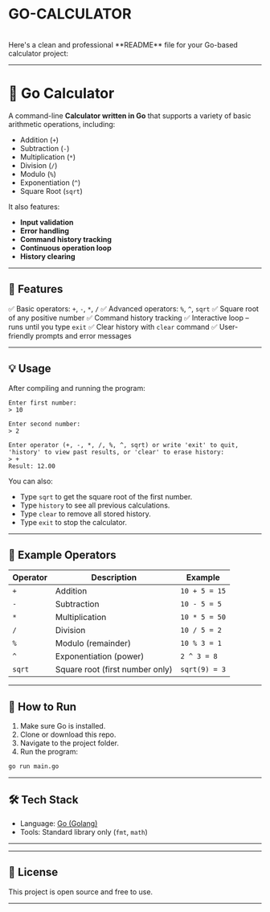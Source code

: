 # GO-CALCULATOR
<br>
Here's a clean and professional **README** file for your Go-based calculator project:

---

# 🧮 Go Calculator

A command-line **Calculator written in Go** that supports a variety of basic arithmetic operations, including:

* Addition (`+`)
* Subtraction (`-`)
* Multiplication (`*`)
* Division (`/`)
* Modulo (`%`)
* Exponentiation (`^`)
* Square Root (`sqrt`)

It also features:

* **Input validation**
* **Error handling**
* **Command history tracking**
* **Continuous operation loop**
* **History clearing**

---

## 🚀 Features

✅ Basic operators: `+`, `-`, `*`, `/`
✅ Advanced operators: `%`, `^`, `sqrt`
✅ Square root of any positive number
✅ Command history tracking
✅ Interactive loop – runs until you type `exit`
✅ Clear history with `clear` command
✅ User-friendly prompts and error messages

---

## 💡 Usage

After compiling and running the program:

```
Enter first number:
> 10

Enter second number:
> 2

Enter operator (+, -, *, /, %, ^, sqrt) or write 'exit' to quit, 'history' to view past results, or 'clear' to erase history:
> +
Result: 12.00
```

You can also:

* Type `sqrt` to get the square root of the first number.
* Type `history` to see all previous calculations.
* Type `clear` to remove all stored history.
* Type `exit` to stop the calculator.

---

## 🧠 Example Operators

| Operator | Description                     | Example       |
| -------- | ------------------------------- | ------------- |
| `+`      | Addition                        | `10 + 5 = 15` |
| `-`      | Subtraction                     | `10 - 5 = 5`  |
| `*`      | Multiplication                  | `10 * 5 = 50` |
| `/`      | Division                        | `10 / 5 = 2`  |
| `%`      | Modulo (remainder)              | `10 % 3 = 1`  |
| `^`      | Exponentiation (power)          | `2 ^ 3 = 8`   |
| `sqrt`   | Square root (first number only) | `sqrt(9) = 3` |

---

## 📁 How to Run

1. Make sure Go is installed.
2. Clone or download this repo.
3. Navigate to the project folder.
4. Run the program:

```bash
go run main.go
```

---

## 🛠 Tech Stack

* Language: [Go (Golang)](https://golang.org/)
* Tools: Standard library only (`fmt`, `math`)

---


---

## 📄 License

This project is open source and free to use.

---

